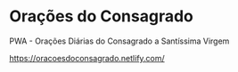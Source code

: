 # Orações do Consagrado
PWA - Orações Diárias do Consagrado a Santíssima Virgem

https://oracoesdoconsagrado.netlify.com/
